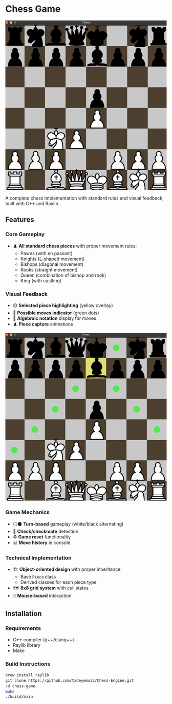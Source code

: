 # Chess Game

![Chess Game Screenshot](./assets/images/1.png)

A complete chess implementation with standard rules and visual feedback, built with C++ and Raylib.

## Features

### Core Gameplay
- ♟️ **All standard chess pieces** with proper movement rules:
  - Pawns (with en passant)
  - Knights (L-shaped movement)
  - Bishops (diagonal movement)
  - Rooks (straight movement)
  - Queen (combination of bishop and rook)
  - King (with castling)


### Visual Feedback
- 🟡 **Selected piece highlighting** (yellow overlay)
- 💚 **Possible moves indicator** (green dots)
- 📜 **Algebraic notation** display for moves
- ♟️ **Piece capture** animations

![Selection Feedback](./assets/images/2.png)

### Game Mechanics
- ⚪⚫ **Turn-based** gameplay (white/black alternating)
- 🏁 **Check/checkmate** detection
- ♻️ **Game reset** functionality
- 📊 **Move history** in console

### Technical Implementation
- 🏗️ **Object-oriented design** with proper inheritance:
  - Base `Piece` class
  - Derived classes for each piece type
- 🗺️ **8x8 grid system** with cell states
- 🖱️ **Mouse-based** interaction


## Installation

### Requirements
- C++ compiler (g++/clang++)
- Raylib library
- Make

### Build Instructions
```bash
brew install raylib
git clone https://github.com/tadeyemo32/Chess-Engine.git
cd chess-game
make
./build/main